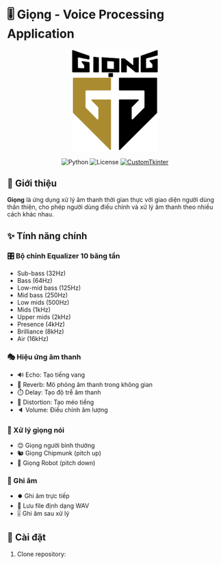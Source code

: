 # 🎚️ Giọng - Voice Processing Application

<div align="center">
  <img src="assets/logo.png" alt="Giọng Logo" width="200"/>
  
  ![Python](https://img.shields.io/badge/Python-3.12-blue.svg)
  ![License](https://img.shields.io/badge/license-MIT-green.svg)
  [![CustomTkinter](https://img.shields.io/badge/GUI-CustomTkinter-orange.svg)](https://github.com/TomSchimansky/CustomTkinter)
</div>

## 📝 Giới thiệu

**Giọng** là ứng dụng xử lý âm thanh thời gian thực với giao diện người dùng thân thiện, cho phép người dùng điều chỉnh và xử lý âm thanh theo nhiều cách khác nhau.

## ✨ Tính năng chính

### 🎛️ Bộ chỉnh Equalizer 10 băng tần
- Sub-bass (32Hz)
- Bass (64Hz)
- Low-mid bass (125Hz)
- Mid bass (250Hz)
- Low mids (500Hz)
- Mids (1kHz)
- Upper mids (2kHz)
- Presence (4kHz)
- Brilliance (8kHz)
- Air (16kHz)

### 🎭 Hiệu ứng âm thanh
- 🔊 Echo: Tạo tiếng vang
- 🌟 Reverb: Mô phỏng âm thanh trong không gian
- ⏱️ Delay: Tạo độ trễ âm thanh
- 🎸 Distortion: Tạo méo tiếng
- 🔈 Volume: Điều chỉnh âm lượng

### 🎤 Xử lý giọng nói
- 😊 Giọng người bình thường
- 🐿️ Giọng Chipmunk (pitch up)
- 🤖 Giọng Robot (pitch down)

### 💾 Ghi âm
- ⏺️ Ghi âm trực tiếp
- 💽 Lưu file định dạng WAV
- 🎚️ Ghi âm sau xử lý

## 🚀 Cài đặt

1. Clone repository: